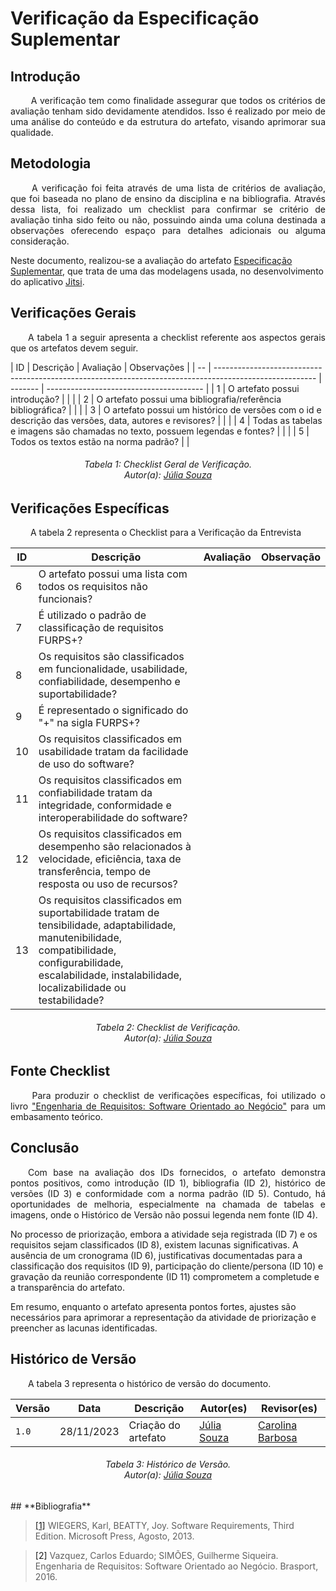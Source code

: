 # **Verificação da Especificação Suplementar**

## **Introdução**
<p align="justify">
&emsp;&emsp; A verificação tem como finalidade assegurar que todos os critérios de avaliação tenham sido devidamente atendidos. Isso é realizado por meio de uma análise do conteúdo e da estrutura do artefato, visando aprimorar sua qualidade.
</p>

## **Metodologia**
<p align="justify">
&emsp;&emsp; A verificação foi feita através de uma lista de critérios de avaliação, que foi baseada no plano de ensino da disciplina e na bibliografia. Através dessa lista, foi realizado um checklist para confirmar se  critério de avaliação tinha sido feito ou não, possuindo ainda uma coluna destinada a observações oferecendo espaço para detalhes adicionais ou alguma consideração.

Neste documento, realizou-se a avaliação do artefato <a href="https://requisitos-de-software.github.io/2023.2-Jitsi/Modelagem/especificacaoSuplementar/">Especificação Suplementar</a>, que trata de uma das modelagens usada, no desenvolvimento do aplicativo <a href="https://requisitos-de-software.github.io/2023.2-Jitsi/">Jitsi</a>.
</p>

## **Verificações Gerais**
<p align="justify"> 
&emsp;&emsp;A tabela 1 a seguir apresenta a checklist referente aos aspectos gerais que os artefatos devem seguir.
</p>
| ID | Descrição                                                                                               | Avaliação | Observações                              |
| -- | ------------------------------------------------------------------------------------------------------- | -------   | ---------------------------------------  |
| 1  | O artefato possui introdução?                                                                           |           |                                          |
| 2  | O artefato possui uma bibliografia/referência bibliográfica?                                            |           |                                          |
| 3  | O artefato possui um histórico de versões com o id e descrição das versões, data, autores e revisores?  |           |                                          |
| 4  | Todas as tabelas e imagens são chamadas no texto, possuem legendas e fontes?                            |           |                                          |
| 5  | Todos os textos estão na norma padrão?                                                                  |           |                                          


<h6 align="center"> Tabela 1: Checklist Geral de Verificação.
<br> Autor(a): <a href="https://github.com/JuliaSSouza">Júlia Souza</a></h6>


## **Verificações Específicas**
<p align="justify">
&emsp;&emsp; A tabela 2 representa o Checklist para a Verificação da Entrevista
</p>

| ID  | Descrição  | Avaliação | Observação  |
| --  | -----------|-----------|------------ |
| 6   | O artefato possui uma lista com todos os requisitos não funcionais? |       |      |
| 7   | É utilizado o padrão de classificação de requisitos FURPS+? |       |      |
| 8   | Os requisitos são classificados em funcionalidade, usabilidade, confiabilidade, desempenho e suportabilidade? |       |      |
| 9   | É representado o significado do "+" na sigla FURPS+?  |       |      |
| 10  |  Os requisitos classificados em usabilidade tratam da facilidade de uso do software? |       |      |
| 11  |  Os requisitos classificados em confiabilidade tratam da integridade, conformidade e interoperabilidade do software? |  |  |      
| 12  | Os requisitos classificados em desempenho são relacionados à velocidade, eficiência, taxa de transferência, tempo de resposta ou uso de recursos? |  |  |   
| 13  | Os requisitos classificados em suportabilidade tratam de tensibilidade, adaptabilidade, manutenibilidade, compatibilidade, configurabilidade, escalabilidade, instalabilidade, localizabilidade ou testabilidade? | | |    
                                                                                   

<h6 align="center"> Tabela 2: Checklist de Verificação.
<br> Autor(a): <a href="https://github.com/JuliaSSouza">Júlia Souza</a></h6>

## **Fonte Checklist**
<p align="justify">
&emsp;&emsp; Para produzir o checklist de verificações específicas, foi utilizado o livro <a href="http://127.0.0.1:8000/Verificacao/Grupo/Entrega_3/Especifica%C3%A7%C3%A3oSuplementar/#bibliografia">"Engenharia de Requisitos: Software Orientado ao Negócio"</a> para um embasamento teórico.
</p>



## **Conclusão**
<p align="justify">
&emsp;&emsp;Com base na avaliação dos IDs fornecidos, o artefato demonstra pontos positivos, como introdução (ID 1), bibliografia (ID 2), histórico de versões (ID 3) e conformidade com a norma padrão (ID 5). Contudo, há oportunidades de melhoria, especialmente na chamada de tabelas e imagens, onde o Histórico de Versão não possui legenda nem fonte (ID 4).

No processo de priorização, embora a atividade seja registrada (ID 7) e os requisitos sejam classificados (ID 8), existem lacunas significativas. A ausência de um cronograma (ID 6), justificativas documentadas para a classificação dos requisitos (ID 9), participação do cliente/persona (ID 10) e gravação da reunião correspondente (ID 11) comprometem a completude e a transparência do artefato.

Em resumo, enquanto o artefato apresenta pontos fortes, ajustes são necessários para aprimorar a representação da atividade de priorização e preencher as lacunas identificadas.
</p>




## **Histórico de Versão**
<p align="justify">
&emsp;&emsp;A tabela 3 representa o histórico de versão do documento.
</p>

| Versão | Data       | Descrição           | Autor(es)                                                                                           | Revisor(es)                                     |
|--------|------------|---------------------|-----------------------------------------------------------------------------------------------------|-------------------------------------------------|
| `1.0`  | 28/11/2023 | Criação do artefato |  [Júlia Souza](https://github.com/JuliaSSouza)  | [Carolina Barbosa](https://github.com/CarolinaBarb) || 


<h6 align="center"> Tabela 3: Histórico de Versão.
<br> Autor(a): <a href="https://github.com/JuliaSSouza">Júlia Souza</a></h6>
## **Bibliografia**

> <a href="https://aprender3.unb.br/pluginfile.php/2692778/mod_resource/content/2/PriorizaA%CC%83%C2%A7A%CC%83%C2%A3o%20de%20Req.pdf">[1]</a> WIEGERS, Karl, BEATTY, Joy. Software Requirements, Third Edition. Microsoft Press, Agosto, 2013. 

> <a >[2]</a> Vazquez, Carlos Eduardo; SIMÕES, Guilherme Siqueira. Engenharia de Requisitos: Software Orientado ao Negócio. Brasport, 2016.


